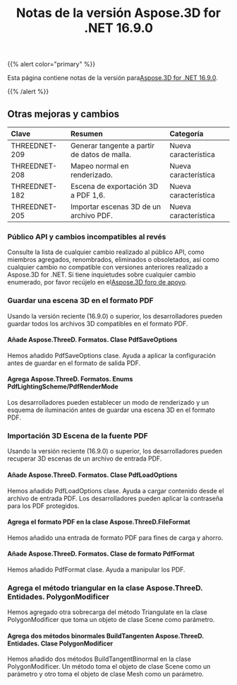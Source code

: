 ﻿---
title: Notas de la versión Aspose.3D for .NET 16.9.0
type: docs
weight: 30
url: /es/net/aspose-3d-for-net-16-9-0-release-notes/
---
{{% alert color="primary" %}} 

Esta página contiene notas de la versión para[Aspose.3D for .NET 16.9.0](https://www.nuget.org/packages/Aspose.3D/16.9.0).

{{% /alert %}} 
## **Otras mejoras y cambios**

|**Clave**|**Resumen**|**Categoría**|
|:- |:- |:- |
|THREEDNET-209|Generar tangente a partir de datos de malla.|Nueva característica|
|THREEDNET-208|Mapeo normal en renderizado.|Nueva característica|
|THREEDNET-182|Escena de exportación 3D a PDF 1,6.|Nueva característica|
|THREEDNET-205|Importar escenas 3D de un archivo PDF.|Nueva característica|
### **Público API y cambios incompatibles al revés**
Consulte la lista de cualquier cambio realizado al público API, como miembros agregados, renombrados, eliminados o obsoletados, así como cualquier cambio no compatible con versiones anteriores realizado a Aspose.3D for .NET. Si tiene inquietudes sobre cualquier cambio enumerado, por favor recújelo en el[Aspose.3D foro de apoyo](https://forum.aspose.com/c/3d/18).
### **Guardar una escena 3D en el formato PDF**
Usando la versión reciente (16.9.0) o superior, los desarrolladores pueden guardar todos los archivos 3D compatibles en el formato PDF.
#### **Añade Aspose.ThreeD. Formatos. Clase PdfSaveOptions**
Hemos añadido PdfSaveOptions clase. Ayuda a aplicar la configuración antes de guardar en el formato de salida PDF.
#### **Agrega Aspose.ThreeD. Formatos. Enums PdfLightingScheme/PdfRenderMode**
Los desarrolladores pueden establecer un modo de renderizado y un esquema de iluminación antes de guardar una escena 3D en el formato PDF.
### **Importación 3D Escena de la fuente PDF**
Usando la versión reciente (16.9.0) o superior, los desarrolladores pueden recuperar 3D escenas de un archivo de entrada PDF.
#### **Añade Aspose.ThreeD. Formatos. Clase PdfLoadOptions**
Hemos añadido PdfLoadOptions clase. Ayuda a cargar contenido desde el archivo de entrada PDF. Los desarrolladores pueden aplicar la contraseña para los PDF protegidos.
#### **Agrega el formato PDF en la clase Aspose.ThreeD.FileFormat**
Hemos añadido una entrada de formato PDF para fines de carga y ahorro.
#### **Añade Aspose.ThreeD. Formatos. Clase de formato PdfFormat**
Hemos añadido PdfFormat clase. Ayuda a manipular los PDF.
### **Agrega el método triangular en la clase Aspose.ThreeD. Entidades. PolygonModificer**
Hemos agregado otra sobrecarga del método Triangulate en la clase PolygonModificer que toma un objeto de clase Scene como parámetro.
#### **Agrega dos métodos binormales BuildTangenten Aspose.ThreeD. Entidades. Clase PolygonModificer**
Hemos añadido dos métodos BuildTangentBinormal en la clase PolygonModificer. Un método toma el objeto de clase Scene como un parámetro y otro toma el objeto de clase Mesh como un parámetro.